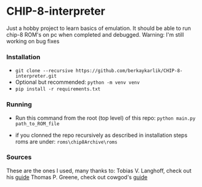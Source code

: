 # CHIP-8-interpreter

Just a hobby project to learn basics of emulation.
It should be able to run chip-8 ROM's on pc when completed and debugged.
Warning: I'm still working on bug fixes

### Installation
* `git clone --recursive https://github.com/berkaykarlik/CHIP-8-interpreter.git`
* Optional but recommended: `python -m venv venv`
* `pip install -r requirements.txt`

### Running

* Run this command from the root (top level) of this repo:
`python main.py path_to_ROM_file`

* if you clonned the repo recursively as described in installation steps roms are under: `roms\chip8Archive\roms`

### Sources

These are the ones I used, many thanks to:
Tobias V. Langhoff, check out his [guide](https://tobiasvl.github.io/blog/write-a-chip-8-emulator/)
Thomas P. Greene, check out cowgod's [guide](http://devernay.free.fr/hacks/chip8/C8TECH10.HTM)